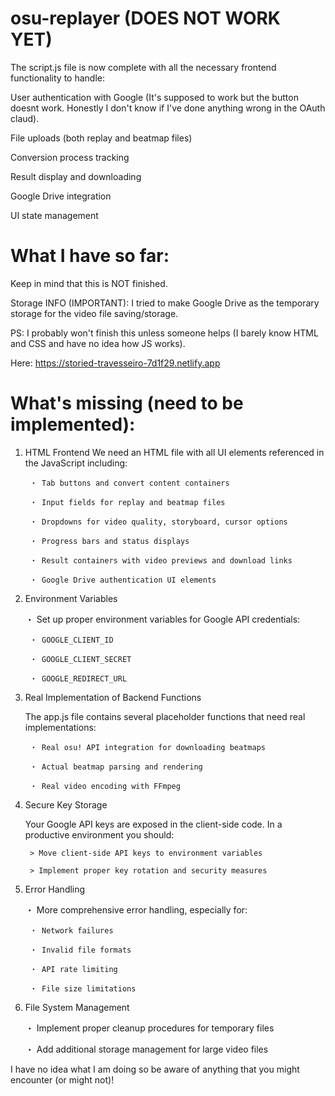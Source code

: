 # osu-replayer (DOES NOT WORK YET)

The script.js file is now complete with all the necessary frontend functionality to handle:

User authentication with Google (It's supposed to work but the button doesnt work. Honestly I don't know if I've done anything wrong in the OAuth claud).

File uploads (both replay and beatmap files)

Conversion process tracking

Result display and downloading

Google Drive integration

UI state management

# What I have so far:
 Keep in mind that this is NOT finished. 

 Storage INFO (IMPORTANT): I tried to make Google Drive as the temporary storage for the video file saving/storage.
 
 PS: I probably won't finish this unless someone helps (I barely know HTML and CSS and have no idea how JS works).
 
 Here: https://storied-travesseiro-7d1f29.netlify.app


# What's missing (need to be implemented):
1. HTML Frontend
	We need an HTML file with all UI elements referenced in the JavaScript including:

		・ Tab buttons and convert content containers

		・ Input fields for replay and beatmap files

		・ Dropdowns for video quality, storyboard, cursor options

		・ Progress bars and status displays

		・ Result containers with video previews and download links

		・ Google Drive authentication UI elements


2. Environment Variables
   
	・ Set up proper environment variables for Google API credentials:

		・ GOOGLE_CLIENT_ID
 
		・ GOOGLE_CLIENT_SECRET

		・ GOOGLE_REDIRECT_URL
  

3. Real Implementation of Backend Functions
 
	 The app.js file contains several placeholder functions that need real implementations:

		・ Real osu! API integration for downloading beatmaps

		・ Actual beatmap parsing and rendering

		・ Real video encoding with FFmpeg

		
4. Secure Key Storage
 
	Your Google API keys are exposed in the client-side code. In a productive environment you should:

		> Move client-side API keys to environment variables
 
		> Implement proper key rotation and security measures

		
5. Error Handling

	・ More comprehensive error handling, especially for:


		・ Network failures

		・ Invalid file formats

		・ API rate limiting

		・ File size limitations
		
6. File System Management

	・ Implement proper cleanup procedures for temporary files

	・ Add additional storage management for large video files


I have no idea what I am doing so be aware of anything that you might encounter (or might not)!

